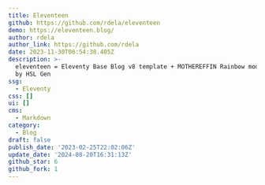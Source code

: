 ```yaml
---
title: Eleventeen
github: https://github.com/rdela/eleventeen
demo: https://eleventeen.blog/
author: rdela
author_link: https://github.com/rdela
date: 2023-11-30T06:54:38.405Z
description: >-
  eleventeen = Eleventy Base Blog v8 template + MOTHEREFFIN Rainbow mode powered
  by HSL Gen
ssg:
  - Eleventy
css: []
ui: []
cms:
  - Markdown
category:
  - Blog
draft: false
publish_date: '2023-02-25T22:02:06Z'
update_date: '2024-08-20T16:31:13Z'
github_star: 6
github_fork: 1
---
```

